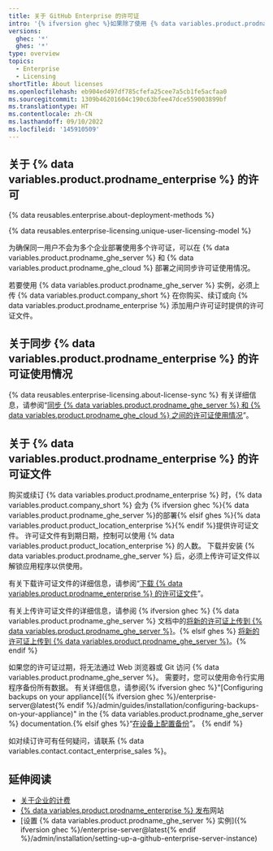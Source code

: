 ```yaml
---
title: 关于 GitHub Enterprise 的许可证
intro: '{% ifversion ghec %}如果除了使用 {% data variables.product.prodname_ghe_cloud %} 之外还部署 {% data variables.product.prodname_ghe_server %}，{% else %}你{% endif %}可以在 {% ifversion ghes %} {% data variables.product.prodname_enterprise %}{% endif %} 部署之间同步许可证使用情况，并使用许可证文件解锁每个 {% data variables.product.prodname_ghe_server %} 实例。'
versions:
  ghec: '*'
  ghes: '*'
type: overview
topics:
  - Enterprise
  - Licensing
shortTitle: About licenses
ms.openlocfilehash: eb904ed497df785cfefa25cee7a5cb1fe5acfaa0
ms.sourcegitcommit: 1309b46201604c190c63bfee47dce559003899bf
ms.translationtype: HT
ms.contentlocale: zh-CN
ms.lasthandoff: 09/10/2022
ms.locfileid: '145910509'
---
```

## 关于 {% data variables.product.prodname_enterprise %} 的许可

{% data reusables.enterprise.about-deployment-methods %}

{% data reusables.enterprise-licensing.unique-user-licensing-model %}

为确保同一用户不会为多个企业部署使用多个许可证，可以在 {% data variables.product.prodname_ghe_server %} 和 {% data variables.product.prodname_ghe_cloud %} 部署之间同步许可证使用情况。

若要使用 {% data variables.product.prodname_ghe_server %} 实例，必须上传 {% data variables.product.company_short %} 在你购买、续订或向 {% data variables.product.prodname_enterprise %} 添加用户许可证时提供的许可证文件。

## 关于同步 {% data variables.product.prodname_enterprise %} 的许可证使用情况

{% data reusables.enterprise-licensing.about-license-sync %} 有关详细信息，请参阅“[同步 {% data variables.product.prodname_ghe_server %} 和 {% data variables.product.prodname_ghe_cloud %} 之间的许可证使用情况](/billing/managing-your-license-for-github-enterprise/syncing-license-usage-between-github-enterprise-server-and-github-enterprise-cloud)”。

## 关于 {% data variables.product.prodname_enterprise %} 的许可证文件

购买或续订 {% data variables.product.prodname_enterprise %} 时，{% data variables.product.company_short %} 会为 {% ifversion ghec %}{% data variables.product.prodname_ghe_server %}的部署{% elsif ghes %}{% data variables.product.product_location_enterprise %}{% endif %}提供许可证文件。 许可证文件有到期日期，控制可以使用 {% data variables.product.product_location_enterprise %} 的人数。 下载并安装 {% data variables.product.prodname_ghe_server %} 后，必须上传许可证文件以解锁应用程序以供使用。

有关下载许可证文件的详细信息，请参阅“[下载 {% data variables.product.prodname_enterprise %} 的许可证文件](/billing/managing-your-license-for-github-enterprise/downloading-your-license-for-github-enterprise)”。 

有关上传许可证文件的详细信息，请参阅 {% ifversion ghec %} {% data variables.product.prodname_ghe_server %} 文档中的[将新的许可证上传到 {% data variables.product.prodname_ghe_server %}](/enterprise-server/billing/managing-your-license-for-github-enterprise/uploading-a-new-license-to-github-enterprise-server)。{% elsif ghes %} [将新的许可证上传到 {% data variables.product.prodname_ghe_server %}](/billing/managing-your-license-for-github-enterprise/uploading-a-new-license-to-github-enterprise-server)。{% endif %}

如果您的许可证过期，将无法通过 Web 浏览器或 Git 访问 {% data variables.product.prodname_ghe_server %}。 需要时，您可以使用命令行实用程序备份所有数据。 有关详细信息，请参阅{% ifversion ghec %}"[Configuring backups on your appliance]({% ifversion ghec %}/enterprise-server@latest{% endif %}/admin/guides/installation/configuring-backups-on-your-appliance)" in the {% data variables.product.prodname_ghe_server %} documentation.{% elsif ghes %}“[在设备上配置备份](/admin/guides/installation/configuring-backups-on-your-appliance)”。 {% endif %}

如对续订许可有任何疑问，请联系 {% data variables.contact.contact_enterprise_sales %}。

## 延伸阅读

- [关于企业的计费](/billing/managing-billing-for-your-github-account/about-billing-for-your-enterprise)
- [{% data variables.product.prodname_enterprise %} 发布](https://enterprise.github.com/releases/)网站
- [设置 {% data variables.product.prodname_ghe_server %} 实例]({% ifversion ghec %}/enterprise-server@latest{% endif %}/admin/installation/setting-up-a-github-enterprise-server-instance)
